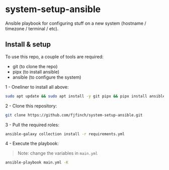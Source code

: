 # system-setup-ansible
Ansible playbook for configuring stuff on a new system (hostname / timezone / terminal / etc).

## Install & setup
To use this repo, a couple of tools are required:

* git (to clone the repo)
* pipx (to install ansible)
* ansible (to configure the system)

1 - Oneliner to install all above:
```bash
sudo apt update && sudo apt install -y git pipx && pipx install ansible --include-deps && . ~/.profile
```

2 - Clone this repository:
```bash
git clone https://github.com/fjfinch/system-setup-ansible.git
```

3 - Pull the required roles:
```bash
ansible-galaxy collection install -r requirements.yml
```

4 - Execute the playbook:
> Note: change the variables in `main.yml`
```bash
ansible-playbook main.yml -K
```
